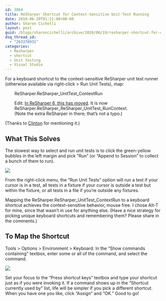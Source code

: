 ```yaml
---
id: 3864
title: ReSharper Shortcut for Context-Sensitive Unit-Test Running
date: 2010-06-20T01:21:00+00:00
author: Sharon Cichelli
layout: post
guid: /blogs/sharoncichelli/archive/2010/06/19/resharper-shortcut-for-context-sensitive-unit-test-running.aspx
dsq_thread_id:
  - "263370931"
categories:
  - Resharper
  - shortcut
  - Unit Testing
  - Visual Studio
---
```

For a keyboard shortcut to the context-sensitive ReSharper unit test runner (otherwise available via right-click > Run Unit Tests), map:

<p style="padding-left: 30px">
  ReSharper.ReSharper_UnitTest_ContextRun
</p>

<p style="padding-left: 30px">
  Edit: <a href="http://blogs.jetbrains.com/dotnet/2011/06/resharper-60-release-candidate/#comment-331090">In ReSharper 6, this has moved</a>. It is now<br /> ReSharper.ReSharper_ReSharper_UnitTest_RunContext.<br />(Note the extra ReSharper in there; that&#8217;s not a typo.)
</p>

(Thanks to [Clinton](http://handcraftsman.wordpress.com/) for mentioning it.)

## What This Solves

The slowest way to select and run unit tests is to click the green-yellow bubbles in the left margin and pick &#8220;Run&#8221; (or &#8220;Append to Session&#8221; to collect a bunch of them to run).

![](//lostechies.com/sharoncichelli/files/2011/03/ResharperTestRunner.png)

From the right-click menu, the &#8220;Run Unit Tests&#8221; option will run a test if your cursor is in a test, all tests in a fixture if your cursor is outside a test but within the fixture, or all tests in a file if you&#8217;re outside any fixtures.

Mapping the ReSharper.ReSharper\_UnitTest\_ContextRun to a keyboard shortcut achieves the context-sensitive behavior, mouse free. I chose Alt-T for mine, since that wasn&#8217;t in use for anything else. (Have a nice strategy for picking unique keyboard shortcuts and remembering them? Please share in the comments.)

## To Map the Shortcut

Tools > Options > Environment > Keyboard. In the &#8220;Show commands containing&#8221; textbox, enter some or all of the command, and select the command.

![](//lostechies.com/sharoncichelli/files/2011/03/MapResharperShortcut.png)

Set your focus to the &#8220;Press shortcut keys&#8221; textbox and type your shortcut just as if you were invoking it. If a command shows up in the &#8220;Shortcut currently used by&#8221; list, life will be simpler if you pick a different shortcut. When you have one you like, click &#8220;Assign&#8221; and &#8220;OK.&#8221; Good to go!
